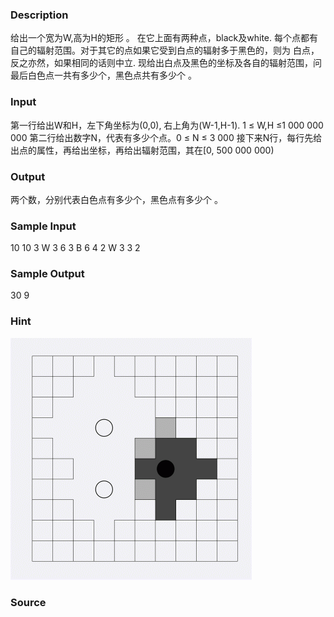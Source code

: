 
### Description
给出一个宽为W,高为H的矩形 。
在它上面有两种点，black及white.
每个点都有自己的辐射范围。对于其它的点如果它受到白点的辐射多于黑色的，则为
白点，反之亦然，如果相同的话则中立.
现给出白点及黑色的坐标及各自的辐射范围，问最后白色点一共有多少个，黑色点共有多少个 。
### Input
第一行给出W和H，左下角坐标为(0,0), 右上角为(W-1,H-1).
1 ≤ W,H ≤1 000 000 000
第二行给出数字N，代表有多少个点。0 ≤ N ≤ 3 000
接下来N行，每行先给出点的属性，再给出坐标，再给出辐射范围，其在[0, 500 000 000)

### Output
两个数，分别代表白色点有多少个，黑色点有多少个 。
### Sample Input
10 10
3
W 3 6 3
B 6 4 2
W 3 3 2
### Sample Output
30 9

### Hint
![](/images/1392.jpg)
### Source
